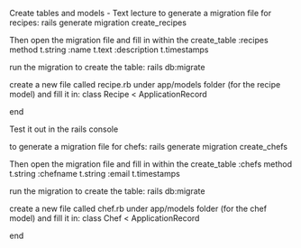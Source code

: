 Create tables and models - Text lecture
to generate a migration file for recipes:
rails generate migration create_recipes

Then open the migration file and fill in within the create_table :recipes method
t.string :name
t.text :description
t.timestamps

run the migration to create the table:
rails db:migrate

create a new file called recipe.rb under app/models folder (for the recipe model) and fill it in:
class Recipe < ApplicationRecord

end

Test it out in the rails console

to generate a migration file for chefs:
rails generate migration create_chefs

Then open the migration file and fill in within the create_table :chefs method
t.string :chefname
t.string :email
t.timestamps

run the migration to create the table:
rails db:migrate

create a new file called chef.rb under app/models folder (for the chef model) and fill it in:
class Chef < ApplicationRecord

end